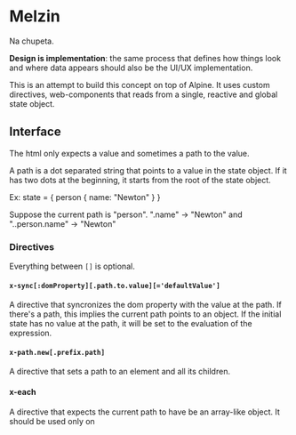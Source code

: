 # Melzin

Na chupeta.

**Design is implementation**: the same process that defines how things look and where data appears should also be the UI/UX implementation.

This is an attempt to build this concept on top of Alpine. It uses custom directives, web-components that reads from a single, reactive and global state object.

## Interface

The html only expects a value and sometimes a path to the value.

A path is a dot separated string that points to a value in the state object.
If it has two dots at the beginning, it starts from the root of the state object.

Ex: state = { person { name: "Newton" } }

Suppose the current path is "person".
".name" -> "Newton" and "..person.name" -> "Newton"

### Directives

Everything between `[]` is optional.

#### `x-sync[:domProperty][.path.to.value][='defaultValue']`

A directive that syncronizes the dom property with the value at the path. If there's a path, this implies the current path points to an object. If the initial state has no value at the path, it will be set to the evaluation of the expression.

#### `x-path.new[.prefix.path]`

A directive that sets a path to an element and all its children.

#### x-each

A directive that expects the current path to have be an array-like object. It should be used only on <template> tags. It will create a new element with the path pointing to each item in the array.

#### x-on="functionName"

#### x-component

#### Examples:

state: { name: "Newton" }

```html
<div x-path.name x-sync>Newton</div>

<div x-sync.name>Newton</div>
```

### Magics

$index > the index of the current item in an x-each directive

#### x-event

#### x-component

### Web Components

#### x-import

#### x-route

## Development

To start the development server run:

```bash
bun run dev
```

It also builds the frontend javascript code inside the `build` folder.

Open http://localhost:3000/ with your browser to see the result.
